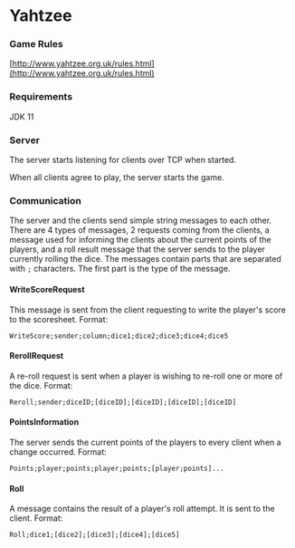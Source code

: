 # Yahtzee

### Game Rules

 [http://www.yahtzee.org.uk/rules.html](http://www.yahtzee.org.uk/rules.html)

 

### Requirements

JDK 11



### Server

The server starts listening for clients over TCP when started.

When all clients agree to play, the server starts the game.


### Communication
The server and the clients send simple string messages to each other.
There are 4 types of messages, 2 requests coming from the clients, a message used for informing the clients about the current points of the players, and a roll result message that the server sends to the player currently rolling the dice.
The messages contain parts that are separated with `;` characters. The first part is the type of the message.

#### WriteScoreRequest
This message is sent from the client requesting to write the player's score to the scoresheet.
Format:

    WriteScore;sender;column;dice1;dice2;dice3;dice4;dice5

#### RerollRequest
A re-roll request is sent when a player is wishing to re-roll one or more of the dice.
Format:

    Reroll;sender;diceID;[diceID];[diceID];[diceID];[diceID]

#### PointsInformation
The server sends the current points of the players to every client when a change occurred.
Format:

    Points;player;points;player;points;[player;points]...

#### Roll
A message contains the result of a player's roll attempt. It is sent to the client.
Format:

    Roll;dice1;[dice2];[dice3];[dice4];[dice5]


